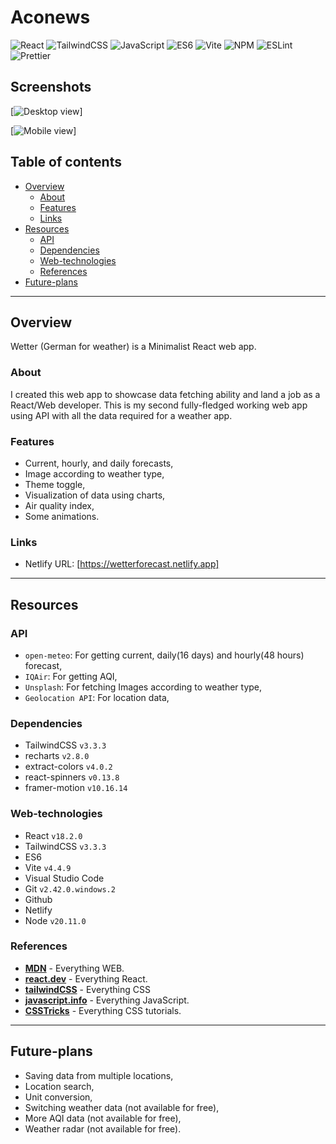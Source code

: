 # Aconews

<!-- [![Netlify Status](https://api.netlify.com/api/v1/badges/f7b1359f-3e11-4f29-88cd-7f8204e93b29/deploy-status)](https://app.netlify.com/sites/wetterforecast/deploys) -->

![React](https://img.shields.io/badge/React-teal)
![TailwindCSS](https://img.shields.io/badge/TailwindCSS-blue)
![JavaScript](https://img.shields.io/badge/JavaScript-yellow)
![ES6](https://img.shields.io/badge/ES6-yellow)
![Vite](https://img.shields.io/badge/Vite-purple)
![NPM](https://img.shields.io/badge/NPM-red)
![ESLint](https://img.shields.io/badge/ESLint-purple)
![Prettier](https://img.shields.io/badge/Prettier-darkblue)

## Screenshots

[![Desktop view](https://img.youtube.com/vi/-D5aYMGIiKU/0.jpg)]

[![Mobile view](https://img.youtube.com/vi/kpaygBjb8Ac/0.jpg)]

## Table of contents

- [Overview](#overview)
  - [About](#about)
  - [Features](#features)
  - [Links](#links)
- [Resources](#resources)
  - [API](#api)
  - [Dependencies](#dependencies)
  - [Web-technologies](#web-technologies)
  - [References](#references)
- [Future-plans](#future-plans)

---

## Overview

Wetter (German for weather) is a Minimalist React web app.

### About

I created this web app to showcase data fetching ability and land a job as a React/Web developer. This is my second fully-fledged working web app using API with all the data required for a weather app.

### Features

- Current, hourly, and daily forecasts,
- Image according to weather type,
- Theme toggle,
- Visualization of data using charts,
- Air quality index,
- Some animations.

### Links

- Netlify URL: [https://wetterforecast.netlify.app]

---

## Resources

### API

- `open-meteo`: For getting current, daily(16 days) and hourly(48 hours) forecast,
- `IQAir`: For getting AQI,
- `Unsplash`: For fetching Images according to weather type,
- `Geolocation API`: For location data,

### Dependencies

- TailwindCSS `v3.3.3`
- recharts `v2.8.0`
- extract-colors `v4.0.2`
- react-spinners `v0.13.8`
- framer-motion `v10.16.14`

### Web-technologies

- React `v18.2.0`
- TailwindCSS `v3.3.3`
- ES6
- Vite `v4.4.9`
- Visual Studio Code
- Git `v2.42.0.windows.2`
- Github
- Netlify
- Node `v20.11.0`

### References

- **[MDN](https://developers.mozilla.org)** - Everything WEB.
- **[react.dev](https://react.dev)** - Everything React.
- **[tailwindCSS](https://tailwindcss.com)** - Everything CSS
- **[javascript.info](https://javascript.info)** - Everything JavaScript.
- **[CSSTricks](https://css-tricks.com)** - Everything CSS tutorials.

---

## Future-plans

- Saving data from multiple locations,
- Location search,
- Unit conversion,
- Switching weather data (not available for free),
- More AQI data (not available for free),
- Weather radar (not available for free).
